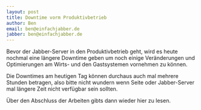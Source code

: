 ```yaml
---
layout: post
title: Downtime vorm Produktivbetrieb
author: Ben
email: ben@einfachjabber.de
jabber: ben@einfachjabber.de
---
```


Bevor der Jabber-Server in den Produktivbetrieb geht, wird es heute nochmal
eine längere Downtime geben um noch einige Veränderungen und Optimierungen
am Wirts- und den Gastsystemen vornehmen zu können.

Die Downtimes am heutigen Tag können durchaus auch mal mehrere Stunden
betragen, also bitte nicht wundern wenn Seite oder Jabber-Server mal
längere Zeit nicht verfügbar sein sollten.

Über den Abschluss der Arbeiten gibts dann wieder hier zu lesen.
